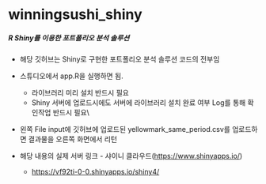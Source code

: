 # winningsushi_shiny
##### R Shiny를 이용한 포트폴리오 분석 솔루션

- 해당 깃허브는 Shiny로 구현한 포트폴리오 분석 솔루션 코드의 전부임

- 스튜디오에서 app.R을 실행하면 됨. 

  - 라이브러리 미리 설치 반드시 필요
  - Shiny 서버에 업로드시에도 서버에 라이브러리 설치 완료 여부 Log를 통해 확인작업 반드시 필요\

- 왼쪽 File input에 깃허브에 업로드된  yellowmark_same_period.csv를 업로드하면 결과물을 오른쪽 화면에서 리턴

- 해당 내용의 실제 서버 링크 - 샤이니 클라우드(https://www.shinyapps.io/)

  - https://vf92ti-0-0.shinyapps.io/shiny4/

  

